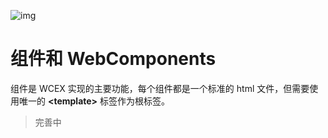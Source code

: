 <!--DESC: {icon:{name:"explore"},id:8} -->

![img](@/@wcex/doc/assets/logo.svg{width:16em;height:6em})

# 组件和 WebComponents

组件是 WCEX 实现的主要功能，每个组件都是一个标准的 html 文件，但需要使用唯一的 **\<template\>** 标签作为根标签。

> 完善中

